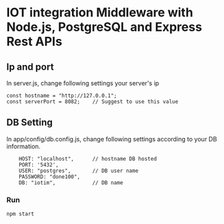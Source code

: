 # IOT integration Middleware with Node.js, PostgreSQL and Express Rest APIs



## Ip and port 

In server.js, change following settings your server's ip
```
const hostname = "http://127.0.0.1";
const serverPort = 8082;    // Suggest to use this value
```

## DB Setting 

In app/config/db.config.js, change following settings according to your DB information.
```
    HOST: "localhost",      // hostname DB hosted
    PORT: '5432',
    USER: "postgres",       // DB user name
    PASSWORD: "done100",
    DB: "iotim",            // DB name
```

### Run
```
npm start
```
